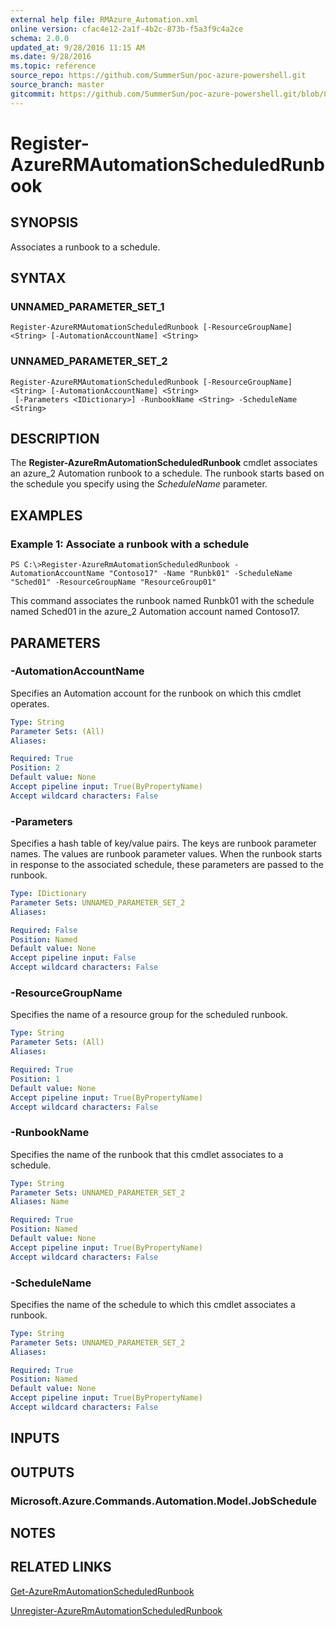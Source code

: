```yaml
---
external help file: RMAzure_Automation.xml
online version: cfac4e12-2a1f-4b2c-873b-f5a3f9c4a2ce
schema: 2.0.0
updated_at: 9/28/2016 11:15 AM
ms.date: 9/28/2016
ms.topic: reference
source_repo: https://github.com/SummerSun/poc-azure-powershell.git
source_branch: master
gitcommit: https://github.com/SummerSun/poc-azure-powershell.git/blob/8903b0f1daa01932ac5fa167f377736de2df6709/azureps-cmdlets-docs/Resource%20Manager/Automation%20Cmdlets/v0.9.8/Register-AzureRMAutomationScheduledRunbook.md
---
```


# Register-AzureRMAutomationScheduledRunbook
## SYNOPSIS
Associates a runbook to a schedule.

## SYNTAX

### UNNAMED_PARAMETER_SET_1
```
Register-AzureRMAutomationScheduledRunbook [-ResourceGroupName] <String> [-AutomationAccountName] <String>
```

### UNNAMED_PARAMETER_SET_2
```
Register-AzureRMAutomationScheduledRunbook [-ResourceGroupName] <String> [-AutomationAccountName] <String>
 [-Parameters <IDictionary>] -RunbookName <String> -ScheduleName <String>
```

## DESCRIPTION
The **Register-AzureRmAutomationScheduledRunbook** cmdlet associates an azure_2 Automation runbook to a schedule.
The runbook starts based on the schedule you specify using the *ScheduleName* parameter.

## EXAMPLES

### Example 1: Associate a runbook with a schedule
```
PS C:\>Register-AzureRmAutomationScheduledRunbook -AutomationAccountName "Contoso17" -Name "Runbk01" -ScheduleName "Sched01" -ResourceGroupName "ResourceGroup01"
```

This command associates the runbook named Runbk01 with the schedule named Sched01 in the azure_2 Automation account named Contoso17.

## PARAMETERS

### -AutomationAccountName
Specifies an Automation account for the runbook on which this cmdlet operates.

```yaml
Type: String
Parameter Sets: (All)
Aliases: 

Required: True
Position: 2
Default value: None
Accept pipeline input: True(ByPropertyName)
Accept wildcard characters: False
```

### -Parameters
Specifies a hash table of key/value pairs.
The keys are runbook parameter names.
The values are runbook parameter values.
When the runbook starts in response to the associated schedule, these parameters are passed to the runbook.

```yaml
Type: IDictionary
Parameter Sets: UNNAMED_PARAMETER_SET_2
Aliases: 

Required: False
Position: Named
Default value: None
Accept pipeline input: False
Accept wildcard characters: False
```

### -ResourceGroupName
Specifies the name of a resource group for the scheduled runbook.

```yaml
Type: String
Parameter Sets: (All)
Aliases: 

Required: True
Position: 1
Default value: None
Accept pipeline input: True(ByPropertyName)
Accept wildcard characters: False
```

### -RunbookName
Specifies the name of the runbook that this cmdlet associates to a schedule.

```yaml
Type: String
Parameter Sets: UNNAMED_PARAMETER_SET_2
Aliases: Name

Required: True
Position: Named
Default value: None
Accept pipeline input: True(ByPropertyName)
Accept wildcard characters: False
```

### -ScheduleName
Specifies the name of the schedule to which this cmdlet associates a runbook.

```yaml
Type: String
Parameter Sets: UNNAMED_PARAMETER_SET_2
Aliases: 

Required: True
Position: Named
Default value: None
Accept pipeline input: True(ByPropertyName)
Accept wildcard characters: False
```

## INPUTS

## OUTPUTS

### Microsoft.Azure.Commands.Automation.Model.JobSchedule

## NOTES

## RELATED LINKS

[Get-AzureRmAutomationScheduledRunbook](cfac4e12-2a1f-4b2c-873b-f5a3f9c4a2ce)

[Unregister-AzureRmAutomationScheduledRunbook](a56fc467-f64d-4453-9b55-cdd5cad1aa98)

